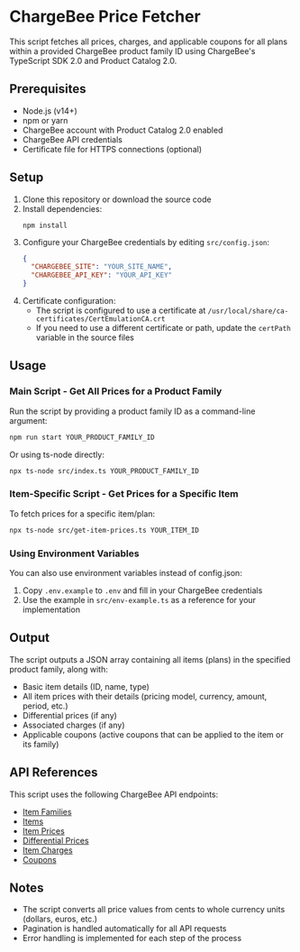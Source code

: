 # ChargeBee Price Fetcher

This script fetches all prices, charges, and applicable coupons for all plans within a provided ChargeBee product family ID using ChargeBee's TypeScript SDK 2.0 and Product Catalog 2.0.

## Prerequisites

- Node.js (v14+)
- npm or yarn
- ChargeBee account with Product Catalog 2.0 enabled
- ChargeBee API credentials
- Certificate file for HTTPS connections (optional)

## Setup

1. Clone this repository or download the source code
2. Install dependencies:
   ```
   npm install
   ```
3. Configure your ChargeBee credentials by editing `src/config.json`:
   ```json
   {
     "CHARGEBEE_SITE": "YOUR_SITE_NAME",
     "CHARGEBEE_API_KEY": "YOUR_API_KEY"
   }
   ```
4. Certificate configuration:
   - The script is configured to use a certificate at `/usr/local/share/ca-certificates/CertEmulationCA.crt`
   - If you need to use a different certificate or path, update the `certPath` variable in the source files

## Usage

### Main Script - Get All Prices for a Product Family

Run the script by providing a product family ID as a command-line argument:

```bash
npm run start YOUR_PRODUCT_FAMILY_ID
```

Or using ts-node directly:

```bash
npx ts-node src/index.ts YOUR_PRODUCT_FAMILY_ID
```

### Item-Specific Script - Get Prices for a Specific Item

To fetch prices for a specific item/plan:

```bash
npx ts-node src/get-item-prices.ts YOUR_ITEM_ID
```

### Using Environment Variables

You can also use environment variables instead of config.json:

1. Copy `.env.example` to `.env` and fill in your ChargeBee credentials
2. Use the example in `src/env-example.ts` as a reference for your implementation

## Output

The script outputs a JSON array containing all items (plans) in the specified product family, along with:

- Basic item details (ID, name, type)
- All item prices with their details (pricing model, currency, amount, period, etc.)
- Differential prices (if any)
- Associated charges (if any)
- Applicable coupons (active coupons that can be applied to the item or its family)

## API References

This script uses the following ChargeBee API endpoints:

- [Item Families](https://apidocs.eu.chargebee.com/docs/api/item_families)
- [Items](https://apidocs.eu.chargebee.com/docs/api/items)
- [Item Prices](https://apidocs.eu.chargebee.com/docs/api/item_prices)
- [Differential Prices](https://apidocs.eu.chargebee.com/docs/api/differential_prices)
- [Item Charges](https://apidocs.eu.chargebee.com/docs/api/charges_api)
- [Coupons](https://apidocs.eu.chargebee.com/docs/api/coupons)

## Notes

- The script converts all price values from cents to whole currency units (dollars, euros, etc.)
- Pagination is handled automatically for all API requests
- Error handling is implemented for each step of the process
